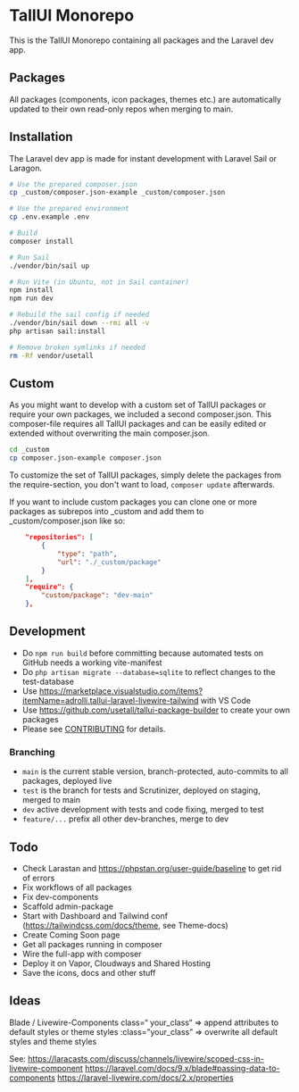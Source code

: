 # TallUI Monorepo

This is the TallUI Monorepo containing all packages and the Laravel dev app.


## Packages

All packages (components, icon packages, themes etc.) are automatically updated to their own read-only repos when merging to main.


## Installation

The Laravel dev app is made for instant development with Laravel Sail or Laragon. 

```bash
# Use the prepared composer.json
cp _custom/composer.json-example _custom/composer.json

# Use the prepared environment
cp .env.example .env

# Build
composer install

# Run Sail
./vendor/bin/sail up

# Run Vite (in Ubuntu, not in Sail container)
npm install
npm run dev

# Rebuild the sail config if needed
./vendor/bin/sail down --rmi all -v
php artisan sail:install

# Remove broken symlinks if needed
rm -Rf vendor/usetall
```


## Custom

As you might want to develop with a custom set of TallUI packages or require your own packages, we included a second composer.json. This composer-file requires all TallUI packages and can be easily edited or extended without overwriting the main composer.json.

```bash
cd _custom
cp composer.json-example composer.json
```

To customize the set of TallUI packages, simply delete the packages from the require-section, you don't want to load, ```composer update``` afterwards.

If you want to include custom packages you can clone one or more packages as subrepos into _custom and add them to _custom/composer.json like so:

```json
    "repositories": [
        {
            "type": "path",
            "url": "./_custom/package"
        }
    ],
    "require": {
        "custom/package": "dev-main"
    },
```


## Development

- Do `npm run build` before committing because automated tests on GitHub needs a working vite-manifest
- Do `php artisan migrate --database=sqlite` to reflect changes to the test-database
- Use https://marketplace.visualstudio.com/items?itemName=adrolli.tallui-laravel-livewire-tailwind with VS Code
- Use https://github.com/usetall/tallui-package-builder to create your own packages
- Please see [CONTRIBUTING](CONTRIBUTING.md) for details.


### Branching

- ```main``` is the current stable version, branch-protected, auto-commits to all packages, deployed live
- ```test``` is the branch for tests and Scrutinizer, deployed on staging, merged to main
- ```dev``` active development with tests and code fixing, merged to test
- ```feature/...``` prefix all other dev-branches, merge to dev


## Todo

- Check Larastan and https://phpstan.org/user-guide/baseline to get rid of errors
- Fix workflows of all packages
- Fix dev-components
- Scaffold admin-package
- Start with Dashboard and Tailwind conf (https://tailwindcss.com/docs/theme, see Theme-docs)
- Create Coming Soon page
- Get all packages running in composer
- Wire the full-app with composer
- Deploy it on Vapor, Cloudways and Shared Hosting
- Save the icons, docs and other stuff


## Ideas

Blade / Livewire-Components
class=“ your_class“ => append attributes to default styles or theme styles
:class=”your_class” => overwrite all default styles and theme styles

See:
https://laracasts.com/discuss/channels/livewire/scoped-css-in-livewire-component
https://laravel.com/docs/9.x/blade#passing-data-to-components
https://laravel-livewire.com/docs/2.x/properties
